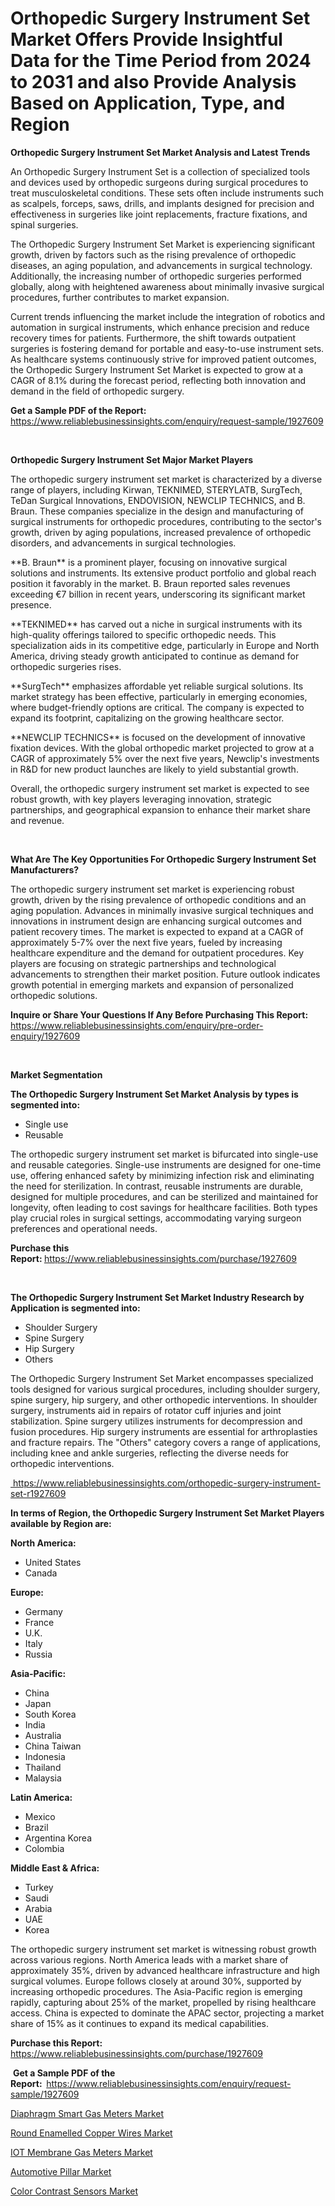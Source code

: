 <p><h1>Orthopedic Surgery Instrument Set Market Offers Provide Insightful Data for the Time Period from 2024 to 2031 and also Provide Analysis Based on Application, Type, and Region</h1></p><p><strong>Orthopedic Surgery Instrument Set Market Analysis and Latest Trends</strong></p>
<p><p>An Orthopedic Surgery Instrument Set is a collection of specialized tools and devices used by orthopedic surgeons during surgical procedures to treat musculoskeletal conditions. These sets often include instruments such as scalpels, forceps, saws, drills, and implants designed for precision and effectiveness in surgeries like joint replacements, fracture fixations, and spinal surgeries.</p><p>The Orthopedic Surgery Instrument Set Market is experiencing significant growth, driven by factors such as the rising prevalence of orthopedic diseases, an aging population, and advancements in surgical technology. Additionally, the increasing number of orthopedic surgeries performed globally, along with heightened awareness about minimally invasive surgical procedures, further contributes to market expansion. </p><p>Current trends influencing the market include the integration of robotics and automation in surgical instruments, which enhance precision and reduce recovery times for patients. Furthermore, the shift towards outpatient surgeries is fostering demand for portable and easy-to-use instrument sets. As healthcare systems continuously strive for improved patient outcomes, the Orthopedic Surgery Instrument Set Market is expected to grow at a CAGR of 8.1% during the forecast period, reflecting both innovation and demand in the field of orthopedic surgery.</p></p>
<p><strong>Get a Sample PDF of the Report:&nbsp;</strong> <a href="https://www.reliablebusinessinsights.com/enquiry/request-sample/1927609?utm_campaign=1571&utm_medium=2&utm_source=Github&utm_content=ia&utm_term=25102024&utm_id=orthopedic-surgery-instrument-set">https://www.reliablebusinessinsights.com/enquiry/request-sample/1927609</a></p>
<p>&nbsp;</p>
<p><strong>Orthopedic Surgery Instrument Set Major Market Players</strong></p>
<p><p>The orthopedic surgery instrument set market is characterized by a diverse range of players, including Kirwan, TEKNIMED, STERYLATB, SurgTech, TeDan Surgical Innovations, ENDOVISION, NEWCLIP TECHNICS, and B. Braun. These companies specialize in the design and manufacturing of surgical instruments for orthopedic procedures, contributing to the sector's growth, driven by aging populations, increased prevalence of orthopedic disorders, and advancements in surgical technologies.</p><p>**B. Braun** is a prominent player, focusing on innovative surgical solutions and instruments. Its extensive product portfolio and global reach position it favorably in the market. B. Braun reported sales revenues exceeding €7 billion in recent years, underscoring its significant market presence.</p><p>**TEKNIMED** has carved out a niche in surgical instruments with its high-quality offerings tailored to specific orthopedic needs. This specialization aids in its competitive edge, particularly in Europe and North America, driving steady growth anticipated to continue as demand for orthopedic surgeries rises.</p><p>**SurgTech** emphasizes affordable yet reliable surgical solutions. Its market strategy has been effective, particularly in emerging economies, where budget-friendly options are critical. The company is expected to expand its footprint, capitalizing on the growing healthcare sector.</p><p>**NEWCLIP TECHNICS** is focused on the development of innovative fixation devices. With the global orthopedic market projected to grow at a CAGR of approximately 5% over the next five years, Newclip's investments in R&D for new product launches are likely to yield substantial growth.</p><p>Overall, the orthopedic surgery instrument set market is expected to see robust growth, with key players leveraging innovation, strategic partnerships, and geographical expansion to enhance their market share and revenue.</p></p>
<p>&nbsp;</p>
<p><strong>What Are The Key Opportunities For Orthopedic Surgery Instrument Set Manufacturers?</strong></p>
<p><p>The orthopedic surgery instrument set market is experiencing robust growth, driven by the rising prevalence of orthopedic conditions and an aging population. Advances in minimally invasive surgical techniques and innovations in instrument design are enhancing surgical outcomes and patient recovery times. The market is expected to expand at a CAGR of approximately 5-7% over the next five years, fueled by increasing healthcare expenditure and the demand for outpatient procedures. Key players are focusing on strategic partnerships and technological advancements to strengthen their market position. Future outlook indicates growth potential in emerging markets and expansion of personalized orthopedic solutions.</p></p>
<p><strong>Inquire or Share Your Questions If Any Before Purchasing This Report:</strong> <a href="https://www.reliablebusinessinsights.com/enquiry/pre-order-enquiry/1927609?utm_campaign=1571&utm_medium=2&utm_source=Github&utm_content=ia&utm_term=25102024&utm_id=orthopedic-surgery-instrument-set">https://www.reliablebusinessinsights.com/enquiry/pre-order-enquiry/1927609</a></p>
<p>&nbsp;</p>
<p><strong>Market Segmentation</strong></p>
<p><strong>The Orthopedic Surgery Instrument Set Market Analysis by types is segmented into:</strong></p>
<p><ul><li>Single use</li><li>Reusable</li></ul></p>
<p><p>The orthopedic surgery instrument set market is bifurcated into single-use and reusable categories. Single-use instruments are designed for one-time use, offering enhanced safety by minimizing infection risk and eliminating the need for sterilization. In contrast, reusable instruments are durable, designed for multiple procedures, and can be sterilized and maintained for longevity, often leading to cost savings for healthcare facilities. Both types play crucial roles in surgical settings, accommodating varying surgeon preferences and operational needs.</p></p>
<p><strong>Purchase this Report:&nbsp;</strong><a href="https://www.reliablebusinessinsights.com/purchase/1927609?utm_campaign=1571&utm_medium=2&utm_source=Github&utm_content=ia&utm_term=25102024&utm_id=orthopedic-surgery-instrument-set">https://www.reliablebusinessinsights.com/purchase/1927609</a></p>
<p>&nbsp;</p>
<p><strong>The Orthopedic Surgery Instrument Set Market Industry Research by Application is segmented into:</strong></p>
<p><ul><li>Shoulder Surgery</li><li>Spine Surgery</li><li>Hip Surgery</li><li>Others</li></ul></p>
<p><p>The Orthopedic Surgery Instrument Set Market encompasses specialized tools designed for various surgical procedures, including shoulder surgery, spine surgery, hip surgery, and other orthopedic interventions. In shoulder surgery, instruments aid in repairs of rotator cuff injuries and joint stabilization. Spine surgery utilizes instruments for decompression and fusion procedures. Hip surgery instruments are essential for arthroplasties and fracture repairs. The "Others" category covers a range of applications, including knee and ankle surgeries, reflecting the diverse needs for orthopedic interventions.</p></p>
<p><a href="https://www.reliablebusinessinsights.com/orthopedic-surgery-instrument-set-r1927609?utm_campaign=1571&utm_medium=2&utm_source=Github&utm_content=ia&utm_term=25102024&utm_id=orthopedic-surgery-instrument-set">&nbsp;https://www.reliablebusinessinsights.com/orthopedic-surgery-instrument-set-r1927609</a></p>
<p><strong>In terms of Region, the Orthopedic Surgery Instrument Set Market Players available by Region are:</strong></p>
<p>
    <p> <strong> North America: </strong>
        <ul>
            <li>United States</li>
            <li>Canada</li>
        </ul>
        </p> 
    <p> <strong> Europe: </strong>
        <ul>
            <li>Germany</li>
            <li>France</li>
            <li>U.K.</li>
            <li>Italy</li>
            <li>Russia</li>
        </ul>
        </p> 
    <p> <strong> Asia-Pacific: </strong>
        <ul>
            <li>China</li>
            <li>Japan</li>
            <li>South Korea</li>
            <li>India</li>
            <li>Australia</li>
            <li>China Taiwan</li>
            <li>Indonesia</li>
            <li>Thailand</li>
            <li>Malaysia</li>
        </ul>
        </p> 
    <p> <strong> Latin America: </strong>
        <ul>
            <li>Mexico</li>
            <li>Brazil</li>
            <li>Argentina Korea</li>
            <li>Colombia</li>
        </ul>
        </p> 
    <p> <strong> Middle East & Africa: </strong>
        <ul>
            <li>Turkey</li>
            <li>Saudi</li>
            <li>Arabia</li>
            <li>UAE</li>
            <li>Korea</li>
        </ul>
    </p>
    </p>
<p><p>The orthopedic surgery instrument set market is witnessing robust growth across various regions. North America leads with a market share of approximately 35%, driven by advanced healthcare infrastructure and high surgical volumes. Europe follows closely at around 30%, supported by increasing orthopedic procedures. The Asia-Pacific region is emerging rapidly, capturing about 25% of the market, propelled by rising healthcare access. China is expected to dominate the APAC sector, projecting a market share of 15% as it continues to expand its medical capabilities.</p></p>
<p><strong>Purchase this Report: </strong><a href="https://www.reliablebusinessinsights.com/purchase/1927609?utm_campaign=1571&utm_medium=2&utm_source=Github&utm_content=ia&utm_term=25102024&utm_id=orthopedic-surgery-instrument-set">https://www.reliablebusinessinsights.com/purchase/1927609</a></p>
<p>&nbsp;<strong>Get a Sample PDF of the Report:&nbsp;&nbsp;</strong><a href="https://www.reliablebusinessinsights.com/enquiry/request-sample/1927609?utm_campaign=1571&utm_medium=2&utm_source=Github&utm_content=ia&utm_term=25102024&utm_id=orthopedic-surgery-instrument-set">https://www.reliablebusinessinsights.com/enquiry/request-sample/1927609</a></p>
<p><strong></strong></p>
<p><p><a href="https://www.linkedin.com/pulse/diaphragm-smart-gas-meters-market-research-report-exploring-jbsec?utm_campaign=1571&utm_medium=2&utm_source=Github&utm_content=ia&utm_term=25102024&utm_id=orthopedic-surgery-instrument-set">Diaphragm Smart Gas Meters Market</a></p><p><a href="https://www.linkedin.com/pulse/global-round-enamelled-copper-wires-market-focus-application-ix4yc?utm_campaign=1571&utm_medium=2&utm_source=Github&utm_content=ia&utm_term=25102024&utm_id=orthopedic-surgery-instrument-set">Round Enamelled Copper Wires Market</a></p><p><a href="https://www.linkedin.com/pulse/evolution-iot-membrane-gas-meters-market-key-shifts-from-ha9mc?utm_campaign=1571&utm_medium=2&utm_source=Github&utm_content=ia&utm_term=25102024&utm_id=orthopedic-surgery-instrument-set">IOT Membrane Gas Meters Market</a></p><p><a href="https://github.com/hgf64gh/Market-Research-Report-List-1/blob/main/automotive-pillar-market.md?utm_campaign=1571&utm_medium=2&utm_source=Github&utm_content=ia&utm_term=25102024&utm_id=orthopedic-surgery-instrument-set">Automotive Pillar Market</a></p><p><a href="https://www.linkedin.com/pulse/global-color-contrast-sensors-nexus-sector-confluences-regional-fyykc?utm_campaign=1571&utm_medium=2&utm_source=Github&utm_content=ia&utm_term=25102024&utm_id=orthopedic-surgery-instrument-set">Color Contrast Sensors Market</a></p></p>